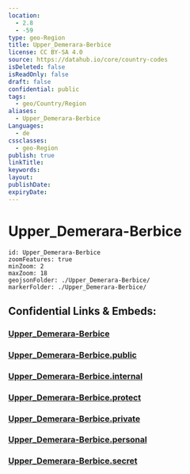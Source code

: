 ```yaml
---
location:
  - 2.8
  - -59
type: geo-Region
title: Upper_Demerara-Berbice
license: CC BY-SA 4.0
source: https://datahub.io/core/country-codes
isDeleted: false
isReadOnly: false
draft: false
confidential: public
tags:
  - geo/Country/Region
aliases:
  - Upper_Demerara-Berbice
Languages:
  - de
cssclasses:
  - geo-Region
publish: true
linkTitle:
keywords:
layout:
publishDate:
expiryDate:
---
```


# Upper_Demerara-Berbice

```leaflet
id: Upper_Demerara-Berbice
zoomFeatures: true 
minZoom: 2 
maxZoom: 18
geojsonFolder: ./Upper_Demerara-Berbice/
markerFolder: ./Upper_Demerara-Berbice/
```


## Confidential Links & Embeds: 

### [Upper_Demerara-Berbice](/_Standards/Earth/Continent/America~South/Guyana/Regions~Guyana/Upper_Demerara-Berbice.md) 

### [Upper_Demerara-Berbice.public](/_public/Earth/Continent/America~South/Guyana/Regions~Guyana/Upper_Demerara-Berbice.public.md) 

### [Upper_Demerara-Berbice.internal](/_internal/Earth/Continent/America~South/Guyana/Regions~Guyana/Upper_Demerara-Berbice.internal.md) 

### [Upper_Demerara-Berbice.protect](/_protect/Earth/Continent/America~South/Guyana/Regions~Guyana/Upper_Demerara-Berbice.protect.md) 

### [Upper_Demerara-Berbice.private](/_private/Earth/Continent/America~South/Guyana/Regions~Guyana/Upper_Demerara-Berbice.private.md) 

### [Upper_Demerara-Berbice.personal](/_personal/Earth/Continent/America~South/Guyana/Regions~Guyana/Upper_Demerara-Berbice.personal.md) 

### [Upper_Demerara-Berbice.secret](/_secret/Earth/Continent/America~South/Guyana/Regions~Guyana/Upper_Demerara-Berbice.secret.md)

